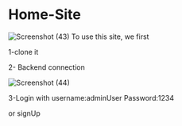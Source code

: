 # Home-Site
![Screenshot (43)](https://github.com/user-attachments/assets/8e27c353-d270-4067-ab27-8d587cb8120a)
To use this site,
we first

1-clone it

2- Backend connection

![Screenshot (44)](https://github.com/user-attachments/assets/59ca178d-cd6e-473c-a7c5-2e30a68c9bfa)

3-Login with username:adminUser  Password:1234

or signUp

